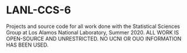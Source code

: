# LANL-CCS-6
Projects and source code for all work done with the Statistical Sciences Group at Los Alamos National Laboratory, Summer 2020. ALL WORK IS OPEN-SOURCE AND UNRESTRICTED. NO UCNI OR OUO INFORMATION HAS BEEN USED.
